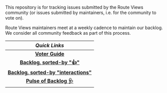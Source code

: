 This repository is for tracking issues submitted by the Route Views community (or issues submitted by maintainers, i.e. for the community to vote on).

Route Views maintainers meet at a weekly cadence to maintain our backlog.
We consider all community feedback as part of this process.

| *Quick Links* |
|:-------:|
| **[Voter Guide](./voting.md)** | 
| **[Backlog, sorted-by "👍"](https://github.com/routeviews/public-issues/issues?q=is%3Aissue+is%3Aopen+sort%3Areactions-%2B1-desc)** | 
| **[Backlog, sorted-by "interactions"](https://github.com/routeviews/public-issues/issues?q=is%3Aissue+is%3Aopen+sort%3Ainteractions)** |
| **[Pulse of Backlog 🩺](https://github.com/routeviews/public-issues/pulse)** |
